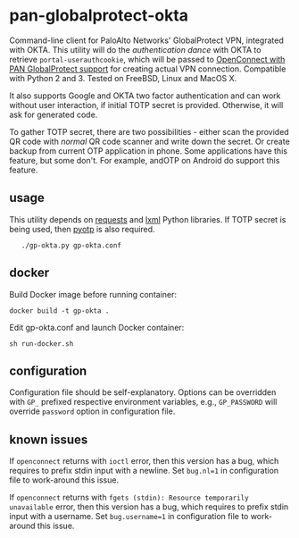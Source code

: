# pan-globalprotect-okta

Command-line client for PaloAlto Networks' GlobalProtect VPN, integrated with OKTA.
This utility will do the _authentication dance_ with OKTA to retrieve `portal-userauthcookie`,
which will be passed to [OpenConnect with PAN GlobalProtect support](https://github.com/dlenski/openconnect)
for creating actual VPN connection. Compatible with Python 2 and 3. Tested on
FreeBSD, Linux and MacOS X.

It also supports Google and OKTA two factor authentication and can work without
user interaction, if initial TOTP secret is provided. Otherwise, it will ask for
generated code.

To gather TOTP secret, there are two possibilities - either scan the provided QR
code with _normal_ QR code scanner and write down the secret. Or create backup
from current OTP application in phone. Some applications have this feature, but
some don't. For example, andOTP on Android do support this feature.

## usage
This utility depends on [requests](http://www.python-requests.org/) and [lxml](https://lxml.de/)
Python libraries. If TOTP secret is being used, then [pyotp](https://github.com/pyotp/pyotp)
is also required.

```
   ./gp-okta.py gp-okta.conf
```

## docker

Build Docker image before running container:
```
docker build -t gp-okta .
```

Edit gp-okta.conf and launch Docker container:
```
sh run-docker.sh
```

## configuration

Configuration file should be self-explanatory. Options can be overridden with
`GP_` prefixed respective environment variables, e.g., `GP_PASSWORD` will
override `password` option in configuration file.

## known issues

If `openconnect` returns with `ioctl` error, then this version has a bug, which
requires to prefix stdin input with a newline. Set `bug.nl=1` in configuration
file to work-around this issue.

If `openconnect` returns with `fgets (stdin): Resource temporarily unavailable`
error, then this version has a bug, which requires to prefix stdin input with a
username. Set `bug.username=1` in configuration file to work-around this issue.
